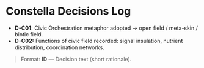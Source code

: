 # Constella Decisions Log

- **D-C01:** Civic Orchestration metaphor adopted → open field / meta-skin / biotic field.
- **D-C02:** Functions of civic field recorded: signal insulation, nutrient distribution, coordination networks.

> Format: **ID** — Decision text (short rationale).
